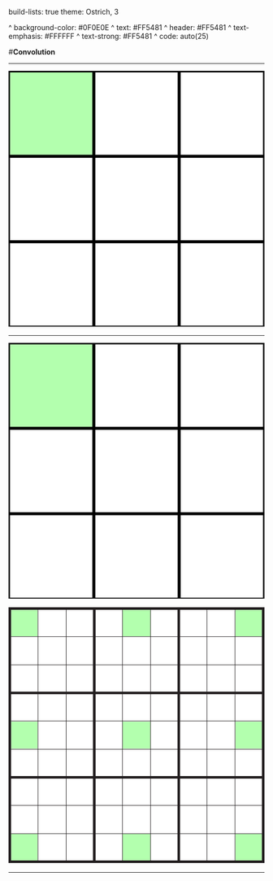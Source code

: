 build-lists: true
theme: Ostrich, 3

^ background-color: #0F0E0E
^ text: #FF5481
^ header: #FF5481
^ text-emphasis: #FFFFFF
^ text-strong: #FF5481
^ code: auto(25)

#**Convolution**

---

![fit](./images/grids/grid-selected.png)

---

![fit left](./images/grids/grid-selected.png)

![fit right](./images/grids/duplicate-grid-selected.png)

---

```haskell

```
